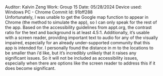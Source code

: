 Auditor: Kalvin Zeng
Work: Group 15
Date: 05/28/2024
Device used: Windows PC - Chrome
Commit Id: 91bff288 <br/>
Unfortunately, I was unable to get the Google map function to appear in Chrome (the method to simulate the app), so I can only speak for the rest of the app. Based on the accessibility guidelines from appt.org, the contrast ratio for the text and background is at least 4.5:1. Additionally, it’s usable with a screen reader, providing important text to audio for any of the visually impaired, especially for an already under-supported community that this app is intended for. I personally found the distance in m to the locations to be smaller than i’d like, but it’s incredibly unlikely that it raises any significant issues. So it will not be included as accessibility issues, especially when there are options like the screen reader to address this if it does become significant.
